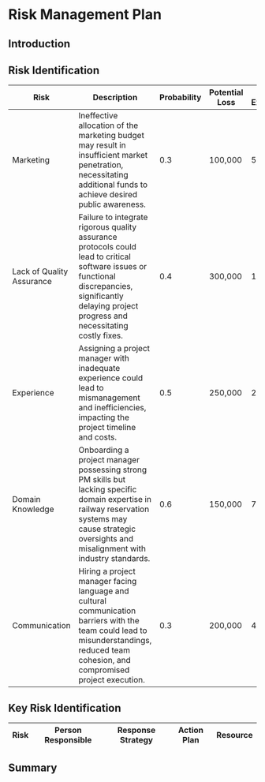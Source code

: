 # Risk Management Plan

## Introduction

## Risk Identification

| Risk | Description | Probability | Potential Loss | Risk Exposure | Risk Category |
| ---- | ----------- | ----------- | -------------- | ------------- | ------------- |
| Marketing                 | Ineffective allocation of the marketing budget may result in insufficient market penetration, necessitating additional funds to achieve desired public awareness.                                        | 0.3 | 100,000 | 50,000  | Budget/Cost         |
| Lack of Quality Assurance | Failure to integrate rigorous quality assurance protocols could lead to critical software issues or functional discrepancies, significantly delaying project progress and necessitating costly fixes.    | 0.4 | 300,000 | 125,000 | Development Process |
| Experience                 | Assigning a project manager with inadequate experience could lead to mismanagement and inefficiencies, impacting the project timeline and costs.                                                        | 0.5 | 250,000 | 200,000 | Project Management  |
| Domain Knowledge           | Onboarding a project manager possessing strong PM skills but lacking specific domain expertise in railway reservation systems may cause strategic oversights and misalignment with industry standards.  | 0.6 | 150,000 | 75,000  | Project Management  |
| Communication              | Hiring a project manager facing language and cultural communication barriers with the team could lead to misunderstandings, reduced team cohesion, and compromised project execution.                   | 0.3 | 200,000 | 40,000  | Project Management  |

## Key Risk Identification

| Risk | Person Responsible | Response Strategy | Action Plan | Resource |
| ---- | ------------------ | ----------------- | ----------- | -------- |

## Summary
